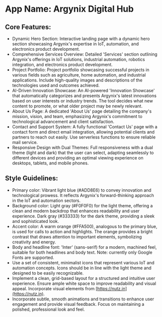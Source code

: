 # **App Name**: Argynix Digital Hub

## Core Features:

- Dynamic Hero Section: Interactive landing page with a dynamic hero section showcasing Argynix's expertise in IoT, automation, and electronics product development.
- Comprehensive Services Overview: Detailed 'Services' section outlining Argynix's offerings in IoT solutions, industrial automation, robotics integration, and electronics product development.
- Project Portfolio: Project portfolio showcasing successful projects in various fields such as agriculture, home automation, and industrial applications. Include high-quality images and descriptions of the technologies used and outcomes achieved.
- AI-Driven Innovation Showcase: An AI-powered 'Innovation Showcase' that automatically categorizes and presents Argynix's latest innovations based on user interests or industry trends. The tool decides what new content to promote, or what older project may be newly relevant.
- About Us Page: A dedicated 'About Us' page detailing the company's mission, vision, and team, emphasizing Argynix's commitment to technological advancement and client satisfaction.
- Contact and Support System: A fully functional 'Contact Us' page with a contact form and direct email integration, allowing potential clients and partners to reach out easily. Use serverless functions to ensure reliable mail service.
- Responsive Design with Dual Themes: Full responsiveness with a dual theme (light and dark) that the user can select, adapting seamlessly to different devices and providing an optimal viewing experience on desktops, tablets, and mobile phones.

## Style Guidelines:

- Primary color: Vibrant light blue (#ADD8E6) to convey innovation and technological prowess. It reflects Argynix's forward-thinking approach in the IoT and automation sectors.
- Background color: Light gray (#F0F0F0) for the light theme, offering a clean and modern backdrop that enhances readability and user experience. Dark gray (#333333) for the dark theme, providing a sleek and sophisticated look.
- Accent color: A warm orange (#FFA500), analogous to the primary blue, is used for calls to action and highlights. The orange provides a bright contrast that draws attention to important elements, symbolizing creativity and energy.
- Body and headline font: 'Inter' (sans-serif) for a modern, machined feel, suitable for both headlines and body text. Note: currently only Google Fonts are supported.
- Use a set of consistent, minimalist icons that represent various IoT and automation concepts. Icons should be in line with the light theme and designed to be easily recognizable.
- Implement a clean, grid-based layout for a structured and intuitive user experience. Ensure ample white space to improve readability and visual appeal. Incorporate visual elements from [https://nutz.in](https://nutz.in).
- Incorporate subtle, smooth animations and transitions to enhance user engagement and provide visual feedback. Focus on maintaining a polished, professional look and feel.